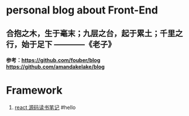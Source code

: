 # personal blog about Front-End

## 合抱之木，生于毫末；九层之台，起于累土；千里之行，始于足下 ————《老子》
#### 参考：https://github.com/fouber/blog https://github.com/amandakelake/blog
# Framework
1. [react 源码读书笔记](https://github.com/cxqdmm/blog/issues/1)
#hello

